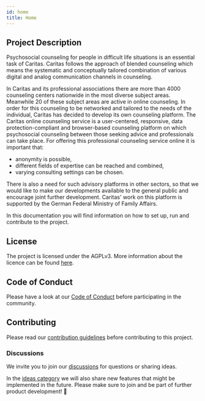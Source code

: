 ```yaml
---
id: home
title: Home
---
```


## Project Description

Psychosocial counseling for people in difficult life situations is an essential task of Caritas. Caritas follows the approach of blended counseling which means the systematic and conceptually tailored combination of various digital and analog communication channels in counseling.

In Caritas and its professional associations there are more than 4000 counseling centers nationwide in the most diverse subject areas. Meanwhile 20 of these subject areas are active in online counseling. In order for this counseling to be networked and tailored to the needs of the individual, Caritas has decided to develop its own counseling platform.
The Caritas online counseling service is a user-centered, responsive, data protection-compliant and browser-based counseling platform on which psychosocial counseling between those seeking advice and professionals can take place.
For offering this professional counseling service online it is important that:

- anonymity is possible,
- different fields of expertise can be reached and combined,
- varying consulting settings can be chosen.

There is also a need for such advisory platforms in other sectors, so that we would like to make our developments available to the general public and encourage joint further development.
Caritas' work on this platform is supported by the German Federal Ministry of Family Affairs.

In this documentation you will find information on how to set up, run and contribute to the project.

## License

The project is licensed under the AGPLv3. More information about the licence can be found [here](https://github.com/CaritasDeutschland/caritas-onlineBeratung-backend/blob/master/LICENSE.md).

## Code of Conduct

Please have a look at our [Code of Conduct](https://github.com/CaritasDeutschland/.github/blob/master/CODE_OF_CONDUCT.md) before participating in the community.

## Contributing

Please read our [contribution guidelines](https://github.com/CaritasDeutschland/.github/blob/master/CONTRIBUTING.md) before contributing to this project.

### Discussions

We invite you to join our [discussions](https://github.com/CaritasDeutschland/caritas-onlineBeratung-frontend/discussions) for questions or sharing ideas.

In the [ideas category](https://github.com/CaritasDeutschland/caritas-onlineBeratung-frontend/discussions/categories/ideas) we will also share new features that might be implemented in the future. Please make sure to join and be part of further product development! 🥳

